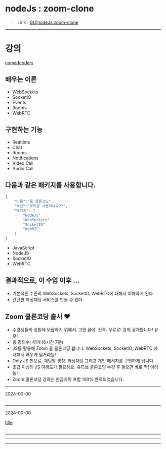 # nodeJs : zoom-clone

> Link : [GU|nodeJs:zoom-clone](https://ioabcoi.github.io/fedev/nodeJs/zoom-clone/index.html "GU")

---------------------------

# 강의
[nomadcoders](https://nomadcoders.co/noom "nomadcoders")

## 배우는 이론
- WebSockets
- SocketIO
- Events
- Rooms
- WebRTC

## 구현하는 기능
- Realtime
- Chat
- Rooms
- Notifications
- Video Call
- Audio Call

## 다음과 같은 패키지를 사용합니다.
```js
{
    "이름":"줌 클론코딩",
    "섹션":"무엇을 사용하나요??",
    "패키지": [
        "NodeJS"
        "WebSockets"
        "SocketIO"
        "WebRTC"
    ]
}
```

- JavaScript
- NodeJS
- SocketIO
- WebRTC

## 결과적으로, 이 수업 이후 ...
- 기본적인 수준의 WebSockets, SocketIO, WebRTC에 대해서 이해하게 된다.
- 간단한 화상채팅 서비스를 만들 수 있다.

## Zoom 클론코딩 출시 ❤
- 수강생들의 성원에 보답하기 위해서. 고민 끝에. 전격. 무료로! 강의 공개합니다! 유후!
- 총 강의수: 41개 (6시간 7분)
- JS를 활용해 Zoom 을 클론코딩 합니다. WebSockets, SocketIO, WebRTC 에 대해서 배우게 될거라능!
- Only JS 만으로. 채팅방 생성. 화상채팅 그리고 개인 메시지를 구현하게 됩니다.
- 초급 이상의 JS 이해도가 필요해요. 유튜브 클론코딩 수강 후 들으면 바로 딱! 이라능!
- Zoom 클론코딩 강의는 한글자막 포함 100% 완료되었습니다.

---------------------------
2024-00-00

## 

---------------------------
2024-00-00

[title](url "link")

## 

---------------------------
---------------------------
---------------------------